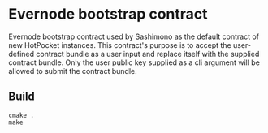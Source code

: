 # Evernode bootstrap contract
Evernode bootstrap contract used by Sashimono as the default contract of new HotPocket instances. This contract's purpose is to accept the user-defined contract bundle as a user input and replace itself with the supplied contract bundle. Only the user public key supplied as a cli argument will be allowed to submit the contract bundle.

## Build
```
cmake .
make
```
